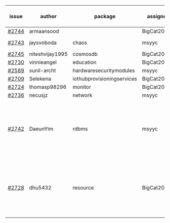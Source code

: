 | issue | author | package | assignee | bot advice | created date of issue | target release date | date from target |
| ------ | ------ | ------ | ------ | ------ | ------ | ------ | :-----: |
| [#2744](https://github.com/Azure/sdk-release-request/issues/2744) | armaansood |   | BigCat20196 |   | 04-27 | 05-02 |   |
| [#2743](https://github.com/Azure/sdk-release-request/issues/2743) | jaysvoboda | chaos | msyyc |   release date < 2 ! <br> | 04-26 | 04-28 | 0 |
| [#2745](https://github.com/Azure/sdk-release-request/issues/2745) | niteshvijay1995 | cosmosdb | BigCat20196 |   | 04-28 | 05-02 |   |
| [#2730](https://github.com/Azure/sdk-release-request/issues/2730) | vinnieangel | education | BigCat20196 |   | 04-21 | 05-05 |   |
| [#2589](https://github.com/Azure/sdk-release-request/issues/2589) | sunil-archt | hardwaresecuritymodules | msyyc |   | 03-21 | 05-02 |   |
| [#2709](https://github.com/Azure/sdk-release-request/issues/2709) | Selekena | iothubprovisioningservices | BigCat20196 |   | 04-15 | 05-02 |   |
| [#2724](https://github.com/Azure/sdk-release-request/issues/2724) | thomasp98296 | monitor | BigCat20196 |   | 04-21 | 05-16 |   |
| [#2736](https://github.com/Azure/sdk-release-request/issues/2736) | necusjz | network | msyyc |   | 04-24 | 05-12 |   |
| [#2742](https://github.com/Azure/sdk-release-request/issues/2742) | DaeunYim | rdbms | msyyc | new version is 0.0.0, please check base branch!   release date < 2 ! <br> | 04-26 | 04-29 | 0 |
| [#2728](https://github.com/Azure/sdk-release-request/issues/2728) | dhu5432 | resource | BigCat20196 | new version is 0.0.0, please check base branch! new comment.  <br> | 04-21 | 05-02 |   |
